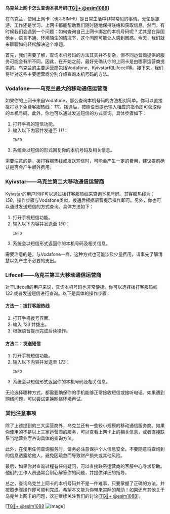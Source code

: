 **乌克兰上网卡怎么查询本机号码[[TG💪+ @esim1088](https://t.me/s/esim1088)]**

在乌克兰，使用上网卡（也叫SIM卡）是日常生活中非常常见的事情。无论是旅游、工作还是学习，上网卡都能帮助我们随时随地保持联络和获取信息。然而，有时候我们会遇到一个问题：如何查询自己上网卡绑定的本机号码呢？尤其是在异国他乡，语言不通、环境陌生的情况下，这个问题可能让人感到困惑。今天，我们就来聊聊如何轻松解决这个难题。

首先，我们需要了解，查询本机号码的方法其实并不复杂，但不同运营商提供的服务可能会有所不同。因此，在开始之前，最好先确认你的上网卡是由哪家运营商提供的。乌克兰的主要运营商包括Vodafone、Kyivstar和Lifecell等。接下来，我们将针对这些主要运营商分别介绍查询本机号码的方法。

### Vodafone——乌克兰最大的移动通信运营商

如果你的上网卡来自Vodafone，那么查询本机号码的方法相对简单。你可以直接拨打以下免费客服热线：*111*。拨通后，按照语音提示输入相应的指令即可获取你的本机号码。此外，你也可以通过发送短信的方式查询。具体步骤如下：

1. 打开手机的短信功能。
2. 输入以下内容并发送至 *111*：
   ```
   INFO
   ```
3. 系统会以短信的形式回复你的本机号码及相关信息。

需要注意的是，拨打客服热线或发送短信时，可能会产生一定的费用，建议提前确认是否会产生额外费用。

### Kyivstar——乌克兰第二大移动通信运营商

Kyivstar的用户同样可以通过拨打客服热线来查询本机号码。其客服热线为：*150*。操作步骤与Vodafone类似，拨通后根据语音提示操作即可。另外，你也可以通过发送短信的方式查询。具体方法如下：

1. 打开手机短信功能。
2. 输入以下内容并发送至 *150*：
   ```
   INFO
   ```
3. 系统会以短信形式返回你的本机号码及相关信息。

需要注意的是，与Vodafone一样，这种方式也可能涉及少量费用，请事先了解清楚以免产生不必要的支出。

### Lifecell——乌克兰第三大移动通信运营商

对于Lifecell的用户来说，查询本机号码也非常便捷。你可以选择拨打客服热线 *123* 或者发送短信进行查询。以下是具体的操作步骤：

#### 方法一：拨打客服热线
1. 打开手机拨号界面。
2. 输入 *123* 并拨出。
3. 根据语音提示完成后续操作。

#### 方法二：发送短信
1. 打开手机短信功能。
2. 输入以下内容并发送至 *123*：
   ```
   INFO
   ```
3. 系统会以短信形式返回你的本机号码及相关信息。

无论选择哪种方式，都需要确保你的手机能够正常接收短信或接听电话。如果遇到网络问题，可以尝试更换网络环境再试。

### 其他注意事项

除了上述提到的三大运营商外，乌克兰还有一些较小规模的移动通信服务商。如果你使用的不是以上三家运营商的服务，可以查看上网卡上的相关信息，或者直接联系当地营业厅咨询具体的查询方法。

此外，在使用任何查询服务时，请务必注意保护个人信息安全。不要随意将查询到的信息透露给他人，避免因疏忽而导致财产损失或其他风险。

最后，如果你对查询过程有任何疑问，可以直接联系运营商的客服中心寻求帮助。他们的工作人员通常会耐心解答你的问题，并提供详细的指导。

总之，查询乌克兰上网卡的本机号码并不是一件难事，只要掌握了正确的方法，并按照步骤操作即可顺利完成。希望本文能为你带来实际的帮助！如果还有其他关于乌克兰上网卡的问题，欢迎继续关注我们的讨论[[TG💪+ @esim1088](https://t.me/s/esim1088)]。

[[TG💪+ @esim1088](https://t.me/s/esim1088) ![Image](https://i.postimg.cc/4NQfJmqS/Snipaste-2025-05-13-00-14-12.png)]